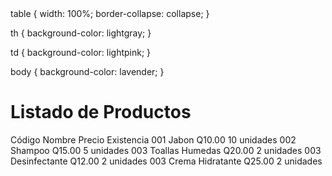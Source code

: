 <!DOCTYPE html>
<html>
</head>
<body/>
  table {
  width: 100%;
  border-collapse: collapse;
}

th {
  background-color: lightgray;
}

td {
  background-color: lightpink;
}

body {
  background-color: lavender;
}

  <h1>Listado de Productos</h1>
    <tr>
      <th>Código</th>
      <th>Nombre</th>
      <th>Precio</th>
      <th>Existencia</th>
    </tr>
    <tr>
      <td class="codigo">001</td>
      <td>Jabon</td>
      <td class="precio">Q10.00</td>
      <td class="existencia">10 unidades</td>
    </tr>
    <tr>
      <td class="codigo">002</td>
      <td>Shampoo</td>
      <td class="precio">Q15.00</td>
      <td class="existencia">5 unidades</td>
    </tr>
    <tr>
      <td class="codigo">003</td>
      <td>Toallas Humedas</td>
      <td class="precio">Q20.00</td>
      <td class="existencia">2 unidades</td>
    </tr>
    <tr>
        <td class="codigo">003</td>
        <td>Desinfectante</td>
        <td class="precio">Q12.00</td>
        <td class="existencia">2 unidades</td>
      </tr>
      <tr>
        <td class="codigo">003</td>
        <td>Crema Hidratante</td>
        <td class="precio">Q25.00</td>
        <td class="existencia">2 unidades</td>
      </tr>
  </table>
</body>
</html>
